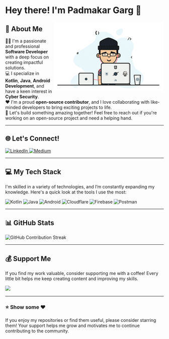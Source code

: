 # Hey there! I'm Padmakar Garg 👋

<img align="right" width="350" src="https://github.com/hadiyarajesh/hadiyarajesh/blob/master/Assets/dev.gif" alt="dev_logo"/>

## 🚀 About Me

👨‍💻 I'm a passionate and professional **Software Developer** with a deep focus on creating impactful solutions.  
💻 I specialize in **Kotlin**, **Java**, **Android Development**, and have a keen interest in **Cyber Security**.  
❤️ I'm a proud **open-source contributor**, and I love collaborating with like-minded developers to bring exciting projects to life.  
🤝 Let's build something amazing together! Feel free to reach out if you're working on an open-source project and need a helping hand.

---

## 🌐 Let's Connect!

<p float="left">
  <a href="https://www.linkedin.com/in/padmakargarg" title="Connect with me on LinkedIn">
    <img src="https://openvisualfx.com/wp-content/uploads/2019/10/linkedin-icon-logo-png-transparent.png" width="120" alt="LinkedIn" />
  </a>
  
  <a href="https://medium.com/@worldpadmakar007" title="Check out my Medium blog for articles and insights">
    <img src="https://findingtom.com/images/uploads/medium-logo/article-image-00.jpeg" width="50" alt="Medium" />
  </a>
</p>

---

## 💻 My Tech Stack

I'm skilled in a variety of technologies, and I’m constantly expanding my knowledge. Here's a quick look at the tools I use the most:

![Kotlin](https://img.shields.io/badge/kotlin-%230095D5.svg?style=for-the-badge&logo=kotlin&logoColor=white)
![Java](https://img.shields.io/badge/java-%23ED8B00.svg?style=for-the-badge&logo=java&logoColor=white)
![Android](https://img.shields.io/badge/Android-%23232323.svg?style=for-the-badge&logo=android&logoColor=white)
![Cloudflare](https://img.shields.io/badge/Cloudflare-F38020?style=for-the-badge&logo=Cloudflare&logoColor=white)
![Firebase](https://img.shields.io/badge/firebase-%23039BE5.svg?style=for-the-badge&logo=firebase)
![Postman](https://img.shields.io/badge/Postman-FF6C37?style=for-the-badge&logo=postman&logoColor=white)

---

## 📊 GitHub Stats

<div>
  <div>
    <img src="https://github-readme-streak-stats.herokuapp.com/?user=gargpadmakar&theme=white&hide_border=false" alt="GitHub Contribution Streak"/>
  </div>

  <div>
    <!-- Uncomment this section for top language stats -->
    <!-- <img src="https://github-readme-stats.vercel.app/api/top-langs/?username=gargpadmakar&theme=white&hide_border=false&include_all_commits=true&count_private=true&layout=compact" alt="Most Used Languages"/> -->
  </div>
</div>

---

## 💰 Support Me

If you find my work valuable, consider supporting me with a coffee! Every little bit helps me keep creating content and improving my skills.

<div>
  <a href="https://buymeacoffee.com/padmakargarg">
    <img src="https://img.shields.io/badge/Buy%20Me%20a%20Coffee-ffdd00?style=for-the-badge&logo=buy-me-a-coffee&logoColor=black"/>
  </a>
</div>

---

### ⭐ Show some ❤️

If you enjoy my repositories or find them useful, please consider starring them! Your support helps me grow and motivates me to continue contributing to the community.
